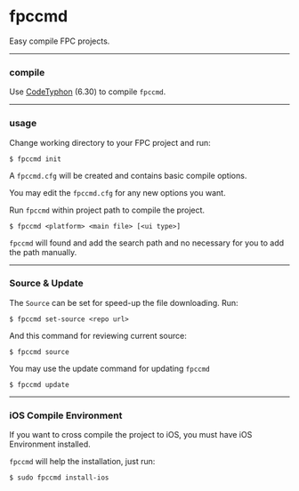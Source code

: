 # fpccmd

Easy compile FPC projects.

- - -

### compile

Use [CodeTyphon](http://www.pilotlogic.com/) (6.30) to compile ```fpccmd```.

- - -

### usage

Change working directory to your FPC project and run:

```
$ fpccmd init
```

A ```fpccmd.cfg``` will be created and contains basic compile options.

You may edit the ```fpccmd.cfg``` for any new options you want.

Run ```fpccmd``` within project path to compile the project.

```
$ fpccmd <platform> <main file> [<ui type>]
```

```fpccmd``` will found and add the search path and no necessary for you to add the path manually.

- - -

### Source & Update

The ```Source``` can be set for speed-up the file downloading. Run:

```
$ fpccmd set-source <repo url>
```

And this command for reviewing current source:

```
$ fpccmd source
```

You may use the update command for updating ```fpccmd```

```
$ fpccmd update
```

- - -

### iOS Compile Environment

If you want to cross compile the project to iOS, you must have iOS Environment installed.

```fpccmd``` will help the installation, just run:

```
$ sudo fpccmd install-ios
```

